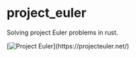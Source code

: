 # project_euler
Solving project Euler problems in rust.

[![Project Euler](https://projecteuler.net/profile/thrigger.png?)](https://projecteuler.net/)
